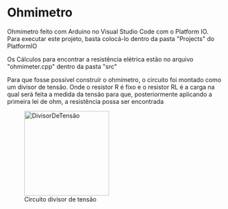 # Ohmimetro
Ohmímetro feito com Arduino no Visual Studio Code com o Platform IO.
Para executar este projeto, basta colocá-lo dentro da pasta "Projects" do PlatformIO
<p>Os Cálculos para encontrar a resistência elétrica estão no arquivo "ohmimeter.cpp" dentro da pasta "src"</p>

<p>Para que fosse possível construír o ohmímetro, o circuito foi montado como um divisor de tensão. Onde o resistor R é fixo e o resistor RL é a carga na qual será feita a medida da tensão para que, posteriormente aplicando a primeira lei de ohm, a resistência possa ser encontrada</p>

<figure><img width="198" alt="DivisorDeTensão" src="https://user-images.githubusercontent.com/102774638/218358717-cdc6ba8a-fb3a-47e6-bc77-75ca9dbfeac0.png">
<figcaption>Circuito divisor de tensão</figcaption>
</figure>

